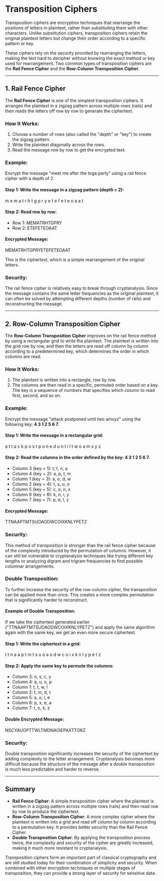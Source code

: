 # Transposition Ciphers

Transposition ciphers are encryption techniques that rearrange the positions of letters in plaintext, rather than substituting them with other characters. Unlike substitution ciphers, transposition ciphers retain the original plaintext letters but change their order according to a specific pattern or key. 

These ciphers rely on the security provided by rearranging the letters, making the text hard to decipher without knowing the exact method or key used for rearrangement. Two common types of transposition ciphers are the **Rail Fence Cipher** and the **Row-Column Transposition Cipher**.

---

## 1. Rail Fence Cipher

The **Rail Fence Cipher** is one of the simplest transposition ciphers. It arranges the plaintext in a zigzag pattern across multiple rows (rails) and then reads the letters off row by row to generate the ciphertext.

### How It Works:
1. Choose a number of rows (also called the "depth" or "key") to create the zigzag pattern.
2. Write the plaintext diagonally across the rows.
3. Read the message row by row to get the encrypted text.

### Example:
Encrypt the message "meet me after the toga party" using a rail fence cipher with a depth of 2.

#### Step 1: Write the message in a zigzag pattern (depth = 2):

m e m a t r h t g p r y e t e f e t e o a a t


#### Step 2: Read row by row:
- Row 1: MEMATRHTGPRY
- Row 2: ETEFETEOAAT

#### Encrypted Message:

MEMATRHTGPRYETEFETEOAAT


This is the ciphertext, which is a simple rearrangement of the original letters.

### Security:
The rail fence cipher is relatively easy to break through cryptanalysis. Since the message contains the same letter frequencies as the original plaintext, it can often be solved by attempting different depths (number of rails) and reconstructing the message.

---

## 2. Row-Column Transposition Cipher

The **Row-Column Transposition Cipher** improves on the rail fence method by using a rectangular grid to write the plaintext. The plaintext is written into the grid row by row, and then the letters are read off column by column according to a predetermined key, which determines the order in which columns are read.

### How It Works:
1. The plaintext is written into a rectangle, row by row.
2. The columns are then read in a specific, permuted order based on a key. The key is a sequence of numbers that specifies which column to read first, second, and so on.

### Example:
Encrypt the message "attack postponed until two amxyz" using the following key: **4 3 1 2 5 6 7**.

#### Step 1: Write the message in a rectangular grid:

a t t a c k p o s t p o n e d u n t i l t w o a m x y z



#### Step 2: Read the columns in the order defined by the key: 4 3 1 2 5 6 7.
- Column 3 (key = 1): t, t, n, a
- Column 4 (key = 2): a, p, t, m
- Column 1 (key = 3): a, o, d, w
- Column 2 (key = 4): t, s, u, o
- Column 5 (key = 5): c, o, n, x
- Column 6 (key = 6): k, n, i, y
- Column 7 (key = 7): p, e, l, z

#### Encrypted Message:

TTNAAPTMTSUOAODWCOIXKNLYPETZ


### Security:
This method of transposition is stronger than the rail fence cipher because of the complexity introduced by the permutation of columns. However, it can still be vulnerable to cryptanalysis techniques like trying different key lengths or analyzing digram and trigram frequencies to find possible columnar arrangements.

### Double Transposition:
To further increase the security of the row-column cipher, the transposition can be applied more than once. This creates a more complex permutation that is significantly harder to reconstruct.

#### Example of Double Transposition:
If we take the ciphertext generated earlier ("TTNAAPTMTSUOAODWCOIXKNLYPETZ") and apply the same algorithm again with the same key, we get an even more secure ciphertext.

#### Step 1: Write the ciphertext in a grid:

t t n a a p t m t s u o a o d w c o i x k n l y p e t z



#### Step 2: Apply the same key to permute the columns:
- Column 3: n, s, c, y
- Column 4: a, u, o, p
- Column 1: t, t, w, l
- Column 2: t, m, d, t
- Column 5: a, o, i, e
- Column 6: p, x, e, a
- Column 7: t, o, k, z

#### Double Encrypted Message:

NSCYAUOPTTWLTMDNAOIEPAXTTOKZ


### Security:
Double transposition significantly increases the security of the ciphertext by adding complexity to the letter arrangement. Cryptanalysis becomes more difficult because the structure of the message after a double transposition is much less predictable and harder to reverse.

---

## Summary

- **Rail Fence Cipher**: A simple transposition cipher where the plaintext is written in a zigzag pattern across multiple rows (rails) and then read row by row to produce the ciphertext.
- **Row-Column Transposition Cipher**: A more complex cipher where the plaintext is written into a grid and read off column by column according to a permutation key. It provides better security than the Rail Fence Cipher.
- **Double Transposition Cipher**: By applying the transposition process twice, the complexity and security of the cipher are greatly increased, making it much more resistant to cryptanalysis.

Transposition ciphers form an important part of classical cryptography and are still studied today for their combination of simplicity and security. When combined with other encryption techniques or multiple stages of transposition, they can provide a strong layer of security for sensitive data.
